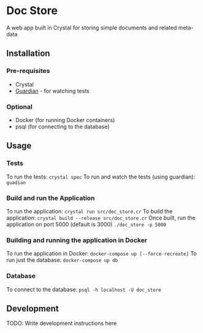 # Doc Store

A web app built in Crystal for storing simple documents and related meta-data

## Installation

### Pre-requisites
- Crystal
- [Guardian](https://github.com/f/guardian) - for watching tests

### Optional
- Docker (for running Docker containers)
- psql (for connecting to the database)


## Usage

### Tests
To run the tests: `crystal spec`
To run and watch the tests (using guardian): `guadian`

### Build and run the Application
To run the application: `crystal run src/doc_store.cr`
To build the application: `crystal build --release src/doc_store.cr`
Once built, run the application on port 5000 (default is 3000) `./doc_store -p 5000`

### Building and running the application in Docker
To run the application in Docker: `docker-compose up [--force-recreate]`
To run just the database: `docker-compose up db`

### Database
To connect to the database: `psql -h localhost -U doc_store`

## Development

TODO: Write development instructions here

